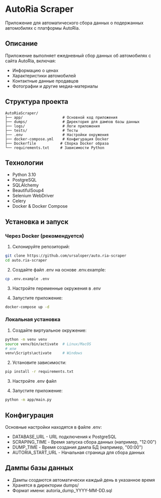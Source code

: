 # AutoRia Scraper

Приложение для автоматического сбора данных о подержанных автомобилях с платформы AutoRia.

## Описание
Приложение выполняет ежедневный сбор данных об автомобилях с сайта AutoRia, включая:
- Информацию о ценах
- Характеристики автомобилей
- Контактные данные продавцов
- Фотографии и другие медиа-материалы

## Структура проекта
```
AutoRiaScraper/
├── app/                  # Основной код приложения
├── dumps/                # Директория для дампов базы данных
├── logs/                 # Логи приложения
├── tests/                # Тесты
├── .env                  # Настройки окружения
├── docker-compose.yml    # Конфигурация Docker
├── Dockerfile           # Сборка Docker образа
└── requirements.txt     # Зависимости Python
```

## Технологии
- Python 3.10
- PostgreSQL
- SQLAlchemy
- BeautifulSoup4
- Selenium WebDriver
- Celery
- Docker & Docker Compose

## Установка и запуск

### Через Docker (рекомендуется)
1. Склонируйте репозиторий:
```bash
git clone https://github.com/ursaloper/auto.ria-scraper
cd auto.ria-scraper
```

2. Создайте файл .env на основе .env.example:
```bash
cp .env.example .env
```

3. Настройте переменные окружения в .env

4. Запустите приложение:
```bash
docker-compose up -d
```

### Локальная установка
1. Создайте виртуальное окружение:
```bash
python -m venv venv
source venv/bin/activate  # Linux/MacOS
# или
venv\Scripts\activate     # Windows
```

2. Установите зависимости:
```bash
pip install -r requirements.txt
```

3. Настройте .env файл

4. Запустите приложение:
```bash
python -m app/main.py
```

## Конфигурация
Основные настройки находятся в файле .env:
- DATABASE_URL - URL подключения к PostgreSQL
- SCRAPING_TIME - Время запуска сбора данных (например, "12:00")
- DUMP_TIME - Время создания дампа БД (например, "00:00")
- AUTORIA_START_URL - Начальная страница для сбора данных

## Дампы базы данных
- Дампы создаются автоматически каждый день в указанное время
- Хранятся в директории dumps/
- Формат имени: autoria_dump_YYYY-MM-DD.sql 